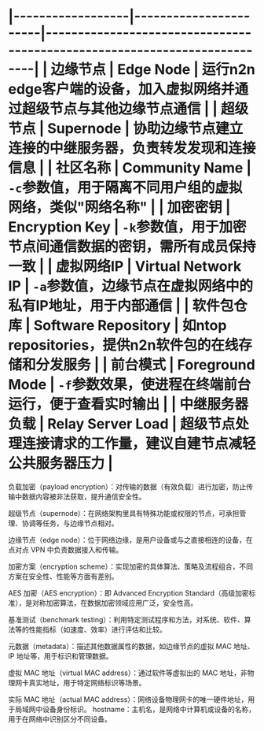 
<!-- by 文荣平 -->

|------------------|-----------------------|--------------------------------------------------------------------------|
| 边缘节点         | Edge Node             | 运行n2n edge客户端的设备，加入虚拟网络并通过超级节点与其他边缘节点通信 |
| 超级节点         | Supernode             | 协助边缘节点建立连接的中继服务器，负责转发发现和连接信息               |
| 社区名称         | Community Name        | `-c`参数值，用于隔离不同用户组的虚拟网络，类似"网络名称"                |
| 加密密钥         | Encryption Key        | `-k`参数值，用于加密节点间通信数据的密钥，需所有成员保持一致            |
| 虚拟网络IP       | Virtual Network IP    | `-a`参数值，边缘节点在虚拟网络中的私有IP地址，用于内部通信              |
| 软件包仓库       | Software Repository   | 如ntop repositories，提供n2n软件包的在线存储和分发服务                  |
| 前台模式         | Foreground Mode       | `-f`参数效果，使进程在终端前台运行，便于查看实时输出                     |
| 中继服务器负载   | Relay Server Load     | 超级节点处理连接请求的工作量，建议自建节点减轻公共服务器压力            |
=======
负载加密（payload encryption）：对传输的数据（有效负载）进行加密，防止传输中数据内容被非法获取，提升通信安全性。

超级节点（supernode）：在网络架构里具有特殊功能或权限的节点，可承担管理、协调等任务，与边缘节点相对。

边缘节点（edge node）：位于网络边缘，是用户设备或与之直接相连的设备，在点对点 VPN 中负责数据接入和传输。

加密方案（encryption scheme）：实现加密的具体算法、策略及流程组合，不同方案在安全性、性能等方面有差别。

AES 加密（AES encryption）：即 Advanced Encryption Standard（高级加密标准），是对称加密算法，在数据加密领域应用广泛，安全性高。

基准测试（benchmark testing）：利用特定测试程序和方法，对系统、软件、算法等的性能指标（如速度、效率）进行评估和比较。

元数据（metadata）：描述其他数据属性的数据，如边缘节点的虚拟 MAC 地址、IP 地址等，用于标识和管理数据。

虚拟 MAC 地址（virtual MAC address）：通过软件等虚拟出的 MAC 地址，非物理网卡真实地址，用于特定网络标识等场景。

实际 MAC 地址（actual MAC address）：网络设备物理网卡的唯一硬件地址，用于局域网中设备身份标识。
hostname：主机名，是网络中计算机或设备的名称，用于在网络中识别区分不同设备。

